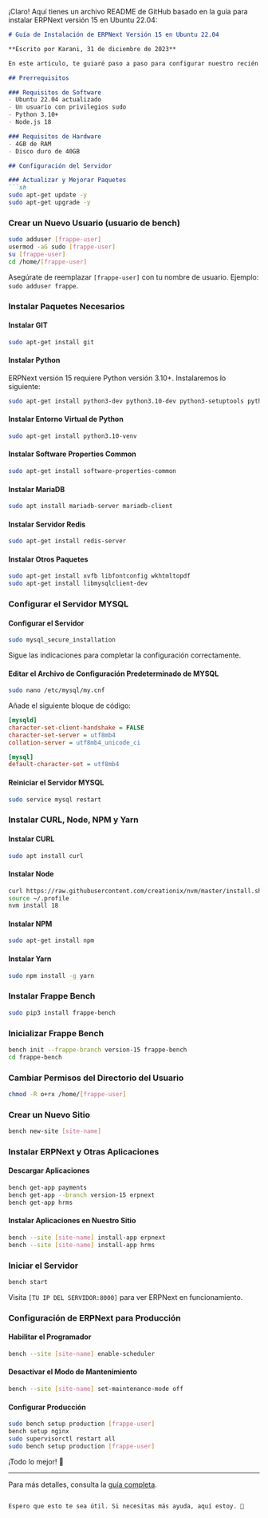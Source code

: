 ¡Claro! Aquí tienes un archivo README de GitHub basado en la guía para instalar ERPNext versión 15 en Ubuntu 22.04:

```markdown
# Guía de Instalación de ERPNext Versión 15 en Ubuntu 22.04

**Escrito por Karani, 31 de diciembre de 2023**

En este artículo, te guiaré paso a paso para configurar nuestro recién instalado sistema operativo Ubuntu 22.04 y preparar el entorno para instalar ERPNext versión 15. ¡Manos a la obra!

## Prerrequisitos

### Requisitos de Software
- Ubuntu 22.04 actualizado
- Un usuario con privilegios sudo
- Python 3.10+
- Node.js 18

### Requisitos de Hardware
- 4GB de RAM
- Disco duro de 40GB

## Configuración del Servidor

### Actualizar y Mejorar Paquetes
```sh
sudo apt-get update -y
sudo apt-get upgrade -y
```

### Crear un Nuevo Usuario (usuario de bench)
```sh
sudo adduser [frappe-user]
usermod -aG sudo [frappe-user]
su [frappe-user]
cd /home/[frappe-user]
```
Asegúrate de reemplazar `[frappe-user]` con tu nombre de usuario. Ejemplo: `sudo adduser frappe`.

### Instalar Paquetes Necesarios

#### Instalar GIT
```sh
sudo apt-get install git
```

#### Instalar Python
ERPNext versión 15 requiere Python versión 3.10+. Instalaremos lo siguiente:
```sh
sudo apt-get install python3-dev python3.10-dev python3-setuptools python3-pip python3-distutils
```

#### Instalar Entorno Virtual de Python
```sh
sudo apt-get install python3.10-venv
```

#### Instalar Software Properties Common
```sh
sudo apt-get install software-properties-common
```

#### Instalar MariaDB
```sh
sudo apt install mariadb-server mariadb-client
```

#### Instalar Servidor Redis
```sh
sudo apt-get install redis-server
```

#### Instalar Otros Paquetes
```sh
sudo apt-get install xvfb libfontconfig wkhtmltopdf
sudo apt-get install libmysqlclient-dev
```

### Configurar el Servidor MYSQL

#### Configurar el Servidor
```sh
sudo mysql_secure_installation
```
Sigue las indicaciones para completar la configuración correctamente.

#### Editar el Archivo de Configuración Predeterminado de MYSQL
```sh
sudo nano /etc/mysql/my.cnf
```
Añade el siguiente bloque de código:
```ini
[mysqld]
character-set-client-handshake = FALSE
character-set-server = utf8mb4
collation-server = utf8mb4_unicode_ci

[mysql]
default-character-set = utf8mb4
```

#### Reiniciar el Servidor MYSQL
```sh
sudo service mysql restart
```

### Instalar CURL, Node, NPM y Yarn

#### Instalar CURL
```sh
sudo apt install curl
```

#### Instalar Node
```sh
curl https://raw.githubusercontent.com/creationix/nvm/master/install.sh | bash
source ~/.profile
nvm install 18
```

#### Instalar NPM
```sh
sudo apt-get install npm
```

#### Instalar Yarn
```sh
sudo npm install -g yarn
```

### Instalar Frappe Bench
```sh
sudo pip3 install frappe-bench
```

### Inicializar Frappe Bench
```sh
bench init --frappe-branch version-15 frappe-bench
cd frappe-bench
```

### Cambiar Permisos del Directorio del Usuario
```sh
chmod -R o+rx /home/[frappe-user]
```

### Crear un Nuevo Sitio
```sh
bench new-site [site-name]
```

### Instalar ERPNext y Otras Aplicaciones

#### Descargar Aplicaciones
```sh
bench get-app payments
bench get-app --branch version-15 erpnext
bench get-app hrms
```

#### Instalar Aplicaciones en Nuestro Sitio
```sh
bench --site [site-name] install-app erpnext
bench --site [site-name] install-app hrms
```

### Iniciar el Servidor
```sh
bench start
```
Visita `[TU IP DEL SERVIDOR:8000]` para ver ERPNext en funcionamiento.

### Configuración de ERPNext para Producción

#### Habilitar el Programador
```sh
bench --site [site-name] enable-scheduler
```

#### Desactivar el Modo de Mantenimiento
```sh
bench --site [site-name] set-maintenance-mode off
```

#### Configurar Producción
```sh
sudo bench setup production [frappe-user]
bench setup nginx
sudo supervisorctl restart all
sudo bench setup production [frappe-user]
```

¡Todo lo mejor! 🙂

---

Para más detalles, consulta la [guía completa](https://codewithkarani.com/2023/12/31/how-to-install-erpnext-version-15-in-ubuntu-a-step-by-step-guide/).
```

Espero que esto te sea útil. Si necesitas más ayuda, aquí estoy. 🚀
```
